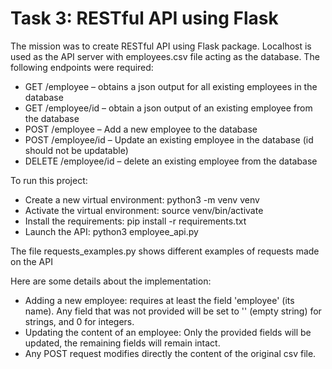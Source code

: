 # Task 3: RESTful API using Flask

The mission was to create RESTful API using Flask package. Localhost is used as the API server with employees.csv file acting as the database. The following endpoints were required:
- GET /employee – obtains a json output for all existing employees in the database
- GET /employee/id – obtain a json output of an existing employee from the database
- POST /employee – Add a new employee to the database
- POST /employee/id – Update an existing employee in the database (id should not be
updatable)
- DELETE /employee/id – delete an existing employee from the database

To run this project:
- Create a new virtual environment: python3 -m venv venv
- Activate the virtual environment: source venv/bin/activate
- Install the requirements: pip install -r requirements.txt
- Launch the API: python3 employee_api.py

The file requests_examples.py shows different examples of requests made on the API


Here are some details about the implementation:
- Adding a new employee: requires at least the field 'employee' (its name). Any field that was not provided will be set to '' (empty string)  for strings, and 0 for integers.
- Updating the content of an employee: Only the provided fields will be updated, the remaining fields will remain intact.
- Any POST request modifies directly the content of the original csv file.